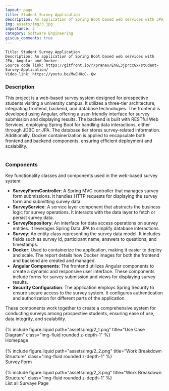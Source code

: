 ```yaml
---
layout: page
title: Student Survey Application
description: An application of Spring Boot based web services with JPA, Angular and Docker.
img: assets/img/3.jpg
importance: 2
category: Software Engineering
giscus_comments: true
---
```


    Title: Student Survey Application
    Description: An application of Spring Boot based web services with JPA, Angular and Docker.
    Source code link: https://gitfront.io/r/pranav/EnGL3jprcxGx/student-Survey-Application/
    Video link: https://youtu.be/MwEHHcC--Qw


<div class="row"><h3>Description</h3></div>
<div class="row">
    This project is a web-based survey system designed for prospective students visiting a university campus. It utilizes a three-tier architecture, integrating frontend, backend, and database technologies. The frontend is developed using Angular, offering a user-friendly interface for survey submission and displaying results. The backend is built with RESTful Web Services, employing Spring Boot for handling data interactions, either through JDBC or JPA. The database tier stores survey-related information. Additionally, Docker containerization is applied to encapsulate both frontend and backend components, ensuring efficient deployment and scalability.
</div><br>

<div class="row"><h3>Components</h3></div>
<div class="row">
    Key functionality classes and components used in the web-based survey system:
    <ul>
        <li>
            <b>SurveyFormController</b>: A Spring MVC controller that manages survey form submissions. It handles HTTP requests for displaying the survey form and submitting survey data.
        </li>
        <li>
            <b>SurveyService</b>: A service layer component that abstracts the business logic for survey operations. It interacts with the data layer to fetch or persist survey data.
        </li>
        <li>
            <b>SurveyRepository</b>: An interface for data access operations on survey entities. It leverages Spring Data JPA to simplify database interactions.
        </li>
        <li>
            <b>Survey</b>: An entity class representing the survey data model. It includes fields such as survey id, participant name, answers to questions, and timestamps.
        </li>
        <li>
            <b>Docker</b>: Used to containerize the application, making it easier to deploy and scale. The report details how Docker images for both the frontend and backend are created and managed.
        </li>
        <li>
            <b>Angular Components</b>: The frontend utilizes Angular components to create a dynamic and responsive user interface. These components include forms for survey submission and views for displaying survey results.
        </li>
        <li>
            <b>Security Configuration</b>: The application employs Spring Security to ensure secure access to the survey system. It configures authentication and authorization for different parts of the application.
        </li>
    </ul>
</div>
<div class="row">
    These components work together to create a comprehensive system for conducting surveys among prospective students, ensuring ease of use, data integrity, and scalability.
</div><br>
<div class="row">
    <div class="mt-3 mt-md-0 mx-auto">
        {% include figure.liquid path="assets/img/2_1.png" title="Use Case Diagram" class="img-fluid rounded z-depth-1" %}
    </div>
</div>
<div class="caption">
    Homepage
</div><br>
<div class="row">
    <div class="mt-3 mt-md-0 mx-auto">
        {% include figure.liquid path="assets/img/2_2.png" title="Work Breakdown Structure" class="img-fluid rounded z-depth-1" %}
    </div>
</div>
<div class="caption">
        Survey Form
</div><br>
<div class="row">
    <div class="mt-3 mt-md-0 mx-auto">
        {% include figure.liquid path="assets/img/2_3.png" title="Work Breakdown Structure" class="img-fluid rounded z-depth-1" %}
    </div>
</div>
<div class="caption">
        List all Survaye Page
</div><br>

